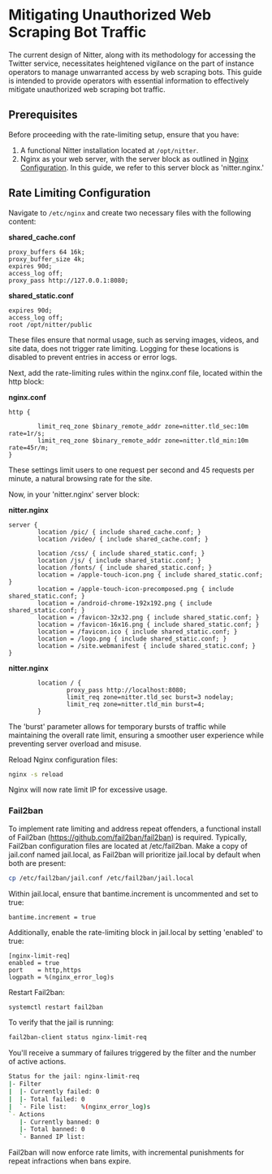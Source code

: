 # Mitigating Unauthorized Web Scraping Bot Traffic

The current design of Nitter, along with its methodology for accessing the Twitter service, necessitates heightened vigilance on the part of instance operators to manage unwarranted access by web scraping bots. This guide is intended to provide operators with essential information to effectively mitigate unauthorized web scraping bot traffic.

## Prerequisites

Before proceeding with the rate-limiting setup, ensure that you have:

1. A functional Nitter installation located at `/opt/nitter`.
2. Nginx as your web server, with the server block as outlined in [Nginx Configuration](https://github.com/zedeus/nitter/wiki/Nginx). In this guide, we refer to this server block as 'nitter.nginx.'

## Rate Limiting Configuration

Navigate to `/etc/nginx` and create two necessary files with the following content:

__shared_cache.conf__

```nginx
proxy_buffers 64 16k;  
proxy_buffer_size 4k;  
expires 90d;  
access_log off;  
proxy_pass http://127.0.0.1:8080;  
```

__shared_static.conf__

```nginx
expires 90d;
access_log off;
root /opt/nitter/public
```
These files ensure that normal usage, such as serving images, videos, and site data, does not trigger rate limiting. Logging for these locations is disabled to prevent entries in access or error logs.

Next, add the rate-limiting rules within the nginx.conf file, located within the http block:

__nginx.conf__
```nginx
http {

        limit_req_zone $binary_remote_addr zone=nitter.tld_sec:10m rate=1r/s;
        limit_req_zone $binary_remote_addr zone=nitter.tld_min:10m rate=45r/m;
}
```
These settings limit users to one request per second and 45 requests per minute, a natural browsing rate for the site.

Now, in your 'nitter.nginx' server block:


__nitter.nginx__
```nginx
server {
        location /pic/ { include shared_cache.conf; }
        location /video/ { include shared_cache.conf; }

        location /css/ { include shared_static.conf; }
        location /js/ { include shared_static.conf; }
        location /fonts/ { include shared_static.conf; }
        location = /apple-touch-icon.png { include shared_static.conf; }
        location = /apple-touch-icon-precomposed.png { include shared_static.conf; }
        location = /android-chrome-192x192.png { include shared_static.conf; }
        location = /favicon-32x32.png { include shared_static.conf; }
        location = /favicon-16x16.png { include shared_static.conf; }
        location = /favicon.ico { include shared_static.conf; }
        location = /logo.png { include shared_static.conf; }
        location = /site.webmanifest { include shared_static.conf; }
}
```

__nitter.nginx__
```nginx
        location / {
                proxy_pass http://localhost:8080;
                limit_req zone=nitter.tld_sec burst=3 nodelay;
                limit_req zone=nitter.tld_min burst=4;
        }
```
The 'burst' parameter allows for temporary bursts of traffic while maintaining the overall rate limit, ensuring a smoother user experience while preventing server overload and misuse.

Reload Nginx configuration files:
```bash
nginx -s reload
```

Nginx will now rate limit IP for excessive usage.

### **Fail2ban**

To implement rate limiting and address repeat offenders, a functional install of Fail2ban (https://github.com/fail2ban/fail2ban) is required. Typically, Fail2ban configuration files are located at /etc/fail2ban. Make a copy of jail.conf named jail.local, as Fail2ban will prioritize jail.local by default when both are present:

```bash
cp /etc/fail2ban/jail.conf /etc/fail2ban/jail.local
```

Within jail.local, ensure that bantime.increment is uncommented and set to true:

```fail2ban
bantime.increment = true
```

Additionally, enable the rate-limiting block in jail.local by setting 'enabled' to true:

```fail2ban
[nginx-limit-req]
enabled = true
port    = http,https
logpath = %(nginx_error_log)s
```

Restart Fail2ban:

```bash
systemctl restart fail2ban
```

To verify that the jail is running:
```bash
fail2ban-client status nginx-limit-req
```
You'll receive a summary of failures triggered by the filter and the number of active actions.

```bash
Status for the jail: nginx-limit-req
|- Filter
|  |- Currently failed:	0
|  |- Total failed:	0
|  `- File list:	%(nginx_error_log)s
`- Actions
   |- Currently banned:	0
   |- Total banned:	0
   `- Banned IP list:
```

Fail2ban will now enforce rate limits, with incremental punishments for repeat infractions when bans expire.